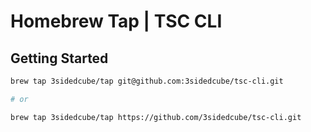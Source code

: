 # Homebrew Tap | TSC CLI

## Getting Started

```bash
brew tap 3sidedcube/tap git@github.com:3sidedcube/tsc-cli.git

# or

brew tap 3sidedcube/tap https://github.com/3sidedcube/tsc-cli.git
```
